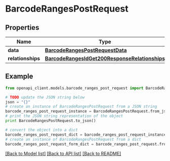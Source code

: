 # BarcodeRangesPostRequest


## Properties
Name | Type | Description | Notes
------------ | ------------- | ------------- | -------------
**data** | [**BarcodeRangesPostRequestData**](BarcodeRangesPostRequestData.md) |  | [optional] 
**relationships** | [**BarcodeRangesIdGet200ResponseRelationships**](BarcodeRangesIdGet200ResponseRelationships.md) |  | [optional] 

## Example

```python
from openapi_client.models.barcode_ranges_post_request import BarcodeRangesPostRequest

# TODO update the JSON string below
json = "{}"
# create an instance of BarcodeRangesPostRequest from a JSON string
barcode_ranges_post_request_instance = BarcodeRangesPostRequest.from_json(json)
# print the JSON string representation of the object
print BarcodeRangesPostRequest.to_json()

# convert the object into a dict
barcode_ranges_post_request_dict = barcode_ranges_post_request_instance.to_dict()
# create an instance of BarcodeRangesPostRequest from a dict
barcode_ranges_post_request_form_dict = barcode_ranges_post_request.from_dict(barcode_ranges_post_request_dict)
```
[[Back to Model list]](../README.md#documentation-for-models) [[Back to API list]](../README.md#documentation-for-api-endpoints) [[Back to README]](../README.md)


